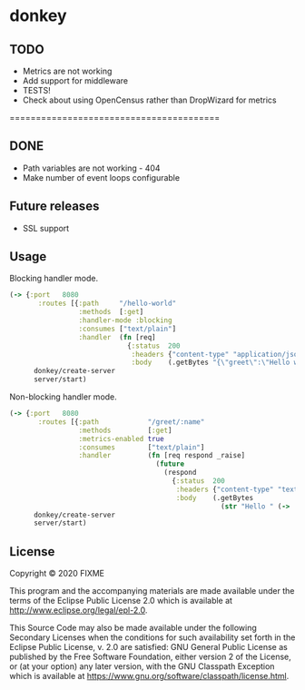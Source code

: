 # donkey


## TODO
- Metrics are not working
- Add support for middleware 
- TESTS!
- Check about using OpenCensus rather than DropWizard for metrics

========================================

## DONE
- Path variables are not working - 404
- Make number of event loops configurable


## Future releases
- SSL support

## Usage

Blocking handler mode. 
```clojure
(-> {:port   8080
       :routes [{:path     "/hello-world"
                 :methods  [:get]
                 :handler-mode :blocking
                 :consumes ["text/plain"]
                 :handler  (fn [req]
                             {:status  200
                              :headers {"content-type" "application/json"}
                              :body    (.getBytes "{\"greet\":\"Hello world!\"}")})}]}
      donkey/create-server
      server/start)
```

Non-blocking handler mode.
```clojure
(-> {:port   8080
       :routes [{:path            "/greet/:name"
                 :methods         [:get]
                 :metrics-enabled true
                 :consumes        ["text/plain"]
                 :handler         (fn [req respond _raise]
                                    (future
                                      (respond
                                        {:status  200
                                         :headers {"content-type" "text/plain"}
                                         :body    (.getBytes
                                                    (str "Hello " (-> :path-params req (get "name"))))})))}]}
      donkey/create-server
      server/start)
```

## License

Copyright © 2020 FIXME

This program and the accompanying materials are made available under the
terms of the Eclipse Public License 2.0 which is available at
http://www.eclipse.org/legal/epl-2.0.

This Source Code may also be made available under the following Secondary
Licenses when the conditions for such availability set forth in the Eclipse
Public License, v. 2.0 are satisfied: GNU General Public License as published by
the Free Software Foundation, either version 2 of the License, or (at your
option) any later version, with the GNU Classpath Exception which is available
at https://www.gnu.org/software/classpath/license.html.
